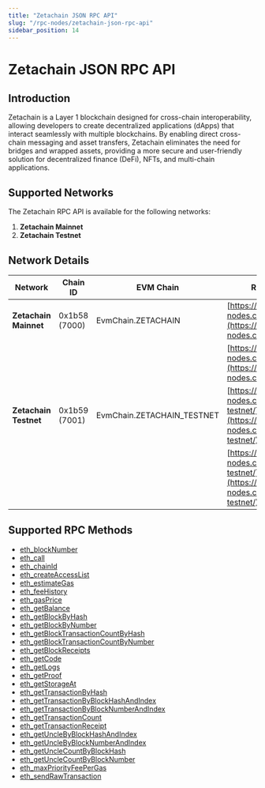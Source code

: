 ```yaml
---
title: "Zetachain JSON RPC API"
slug: "/rpc-nodes/zetachain-json-rpc-api"
sidebar_position: 14
---
```


# Zetachain JSON RPC API

## Introduction

Zetachain is a Layer 1 blockchain designed for cross-chain interoperability, allowing developers to create decentralized applications (dApps) that interact seamlessly with multiple blockchains. By enabling direct cross-chain messaging and asset transfers, Zetachain eliminates the need for bridges and wrapped assets, providing a more secure and user-friendly solution for decentralized finance (DeFi), NFTs, and multi-chain applications.

## Supported Networks

The Zetachain RPC API is available for the following networks:

1. **Zetachain Mainnet**
2. **Zetachain Testnet**

## Network Details

| Network               | Chain ID      | EVM Chain                  | RPC URLs                                                                                                 |
| --------------------- | ------------- | -------------------------- | -------------------------------------------------------------------------------------------------------- |
| **Zetachain Mainnet** | 0x1b58 (7000) | EvmChain.ZETACHAIN         | [https://site1.moralis-nodes.com/zetachain/](https://site1.moralis-nodes.com/zetachain/)                 |
|                       |               |                            | [https://site2.moralis-nodes.com/zetachain/](https://site2.moralis-nodes.com/zetachain/)                 |
| **Zetachain Testnet** | 0x1b59 (7001) | EvmChain.ZETACHAIN_TESTNET | [https://site1.moralis-nodes.com/zetachain-testnet/](https://site1.moralis-nodes.com/zetachain-testnet/) |
|                       |               |                            | [https://site2.moralis-nodes.com/zetachain-testnet/](https://site2.moralis-nodes.com/zetachain-testnet/) |

## Supported RPC Methods


  - <a href="/rpc-nodes/reference/eth_blockNumber">eth_blockNumber</a>
  - <a href="/rpc-nodes/reference/eth_call">eth_call</a>
  - <a href="/rpc-nodes/reference/eth_chainId">eth_chainId</a>
  - <a href="/rpc-nodes/reference/eth_createAccessList">eth_createAccessList</a>
  - <a href="/rpc-nodes/reference/eth_estimateGas">eth_estimateGas</a>
  - <a href="/rpc-nodes/reference/eth_feeHistory">eth_feeHistory</a>
  - <a href="/rpc-nodes/reference/eth_gasPrice">eth_gasPrice</a>
  - <a href="/rpc-nodes/reference/eth_getBalance">eth_getBalance</a>
  - <a href="/rpc-nodes/reference/eth_getBlockByHash">eth_getBlockByHash</a>
  - <a href="/rpc-nodes/reference/eth_getBlockByNumber">eth_getBlockByNumber</a>
  - <a href="/rpc-nodes/reference/eth_getBlockTransactionCountByHash">eth_getBlockTransactionCountByHash</a>
  - <a href="/rpc-nodes/reference/eth_getBlockTransactionCountByNumber">eth_getBlockTransactionCountByNumber</a>
  - <a href="/rpc-nodes/reference/eth_getBlockReceipts">eth_getBlockReceipts</a>
  - <a href="/rpc-nodes/reference/eth_getCode">eth_getCode</a>
  - <a href="/rpc-nodes/reference/eth_getLogs">eth_getLogs</a>
  - <a href="/rpc-nodes/reference/eth_getProof">eth_getProof</a>
  - <a href="/rpc-nodes/reference/eth_getStorageAt">eth_getStorageAt</a>
  - <a href="/rpc-nodes/reference/eth_getTransactionByHash">eth_getTransactionByHash</a>
  - <a href="/rpc-nodes/reference/eth_getTransactionByBlockHashAndIndex">eth_getTransactionByBlockHashAndIndex</a>
  - <a href="/rpc-nodes/reference/eth_getTransactionByBlockNumberAndIndex">eth_getTransactionByBlockNumberAndIndex</a>
  - <a href="/rpc-nodes/reference/eth_getTransactionCount">eth_getTransactionCount</a>
  - <a href="/rpc-nodes/reference/eth_getTransactionReceipt">eth_getTransactionReceipt</a>
  - <a href="/rpc-nodes/reference/eth_getUncleByBlockHashAndIndex">eth_getUncleByBlockHashAndIndex</a>
  - <a href="/rpc-nodes/reference/eth_getUncleByBlockNumberAndIndex">eth_getUncleByBlockNumberAndIndex</a>
  - <a href="/rpc-nodes/reference/eth_getUncleCountByBlockHash">eth_getUncleCountByBlockHash</a>
  - <a href="/rpc-nodes/reference/eth_getUncleCountByBlockNumber">eth_getUncleCountByBlockNumber</a>
  - <a href="/rpc-nodes/reference/eth_maxPriorityFeePerGas">eth_maxPriorityFeePerGas</a>
  - <a href="/rpc-nodes/reference/eth_sendRawTransaction">eth_sendRawTransaction</a>

